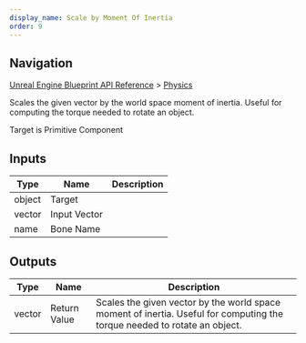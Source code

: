 ```yaml
---
display_name: Scale by Moment Of Inertia
order: 9
---
```

## Navigation

[Unreal Engine Blueprint API Reference](https://dev.epicgames.com/documentation/en-us/unreal-engine/BlueprintAPI) > [Physics](https://dev.epicgames.com/documentation/en-us/unreal-engine/BlueprintAPI/Physics)

Scales the given vector by the world space moment of inertia. Useful for computing the torque needed to rotate an object.

Target is Primitive Component

## Inputs

| Type | Name | Description |
| --- | --- | --- |
| object | Target |  |
| vector | Input Vector |  |
| name | Bone Name |  |

## Outputs

| Type | Name | Description |
| --- | --- | --- |
| vector | Return Value | Scales the given vector by the world space moment of inertia. Useful for computing the torque needed to rotate an object. |
